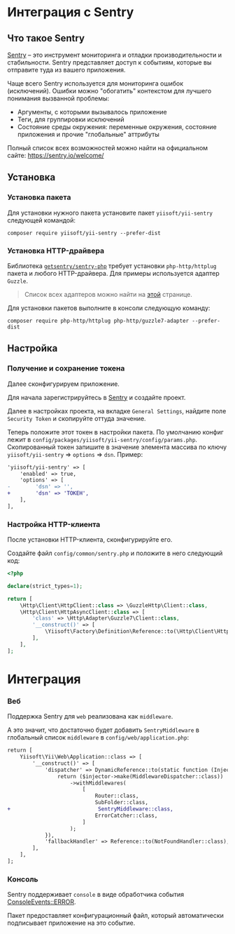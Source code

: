 # Интеграция с Sentry

## Что такое Sentry

[Sentry](https://sentry.io/) – это инструмент мониторинга и отладки производительности и стабильности.
Sentry представляет доступ к событиям, которые вы отправите туда из вашего приложения.

Чаще всего Sentry используется для мониторинга ошибок (исключений).
Ошибки можно "обогатить" контекстом для лучшего понимания вызванной
проблемы:
- Аргументы, с которыми вызывалось приложение
- Теги, для группировки исключений
- Состояние среды окружения: переменные окружения, состояние приложения и
прочие "глобальные" аттрибуты

Полный список всех возможностей можно найти на официальном сайте:
https://sentry.io/welcome/

## Установка

### Установка пакета

Для установки нужного пакета установите пакет `yiisoft/yii-sentry` следующей
командой:

```shell
composer require yiisoft/yii-sentry --prefer-dist
```

### Установка HTTP-драйвера

Библиотека [`getsentry/sentry-php`](https://github.com/getsentry/sentry-php)
требует установки `php-http/httplug` пакета и любого HTTP-драйвера.
Для примеры используется адаптер `Guzzle`.

> Список всех адаптеров можно найти на [этой](https://docs.php-http.org/en/latest/clients.html#clients-adapters) странице.

Для установки пакетов выполните в консоли следующую команду:

```shell
composer require php-http/httplug php-http/guzzle7-adapter --prefer-dist
```

## Настройка

### Получение и сохранение токена

Далее сконфигурируем приложение.

Для начала зарегистрируйтесь в [Sentry](https://sentry.io) и создайте
проект.

Далее в настройках проекта, на вкладке `General Settings`, найдите поле
`Security Token` и скопируйте оттуда значение.

Теперь положите этот токен в настройки пакета. По умолчанию конфиг лежит в `config/packages/yiisoft/yii-sentry/config/params.php`.
Скопированный токен запишите в значение элемента массива по ключу `yiisoft/yii-sentry` => `options` => `dsn`. Пример:

```diff
'yiisoft/yii-sentry' => [
    'enabled' => true,
    'options' => [
-        'dsn' => '',
+        'dsn' => 'ТОКЕН',
    ],
],
```

### Настройка HTTP-клиента

После установки HTTP-клиента, сконфигурируйте его.

Создайте файл `config/common/sentry.php` и положите в него следующий код:

```php
<?php

declare(strict_types=1);

return [
    \Http\Client\HttpClient::class => \GuzzleHttp\Client::class,
    \Http\Client\HttpAsyncClient::class => [
        'class' => \Http\Adapter\Guzzle7\Client::class,
        '__construct()' => [
            \Yiisoft\Factory\Definition\Reference::to(\Http\Client\HttpClient::class),
        ],
    ],
];
```

# Интеграция

### Веб

Поддержка Sentry для `web` реализована как `middleware`.

А это значит, что достаточно будет добавить `SentryMiddleware` в глобальный
список `middleware` в `config/web/application.php`:

```diff
return [
    Yiisoft\Yii\Web\Application::class => [
        '__construct()' => [
            'dispatcher' => DynamicReference::to(static function (Injector $injector) {
                return ($injector->make(MiddlewareDispatcher::class))
                    ->withMiddlewares(
                        [
                            Router::class,
                            SubFolder::class,
+                            SentryMiddleware::class,
                            ErrorCatcher::class,
                        ]
                    );
            }),
            'fallbackHandler' => Reference::to(NotFoundHandler::class),
        ],
    ],
];
```

### Консоль

Sentry поддерживает `console` в виде обработчика события
[ConsoleEvents::ERROR](https://symfony.com/doc/current/components/console/events.html#the-consoleevents-error-event).

Пакет предоставляет конфигурационный файл, который автоматически подписывает
приложение на это событие.
